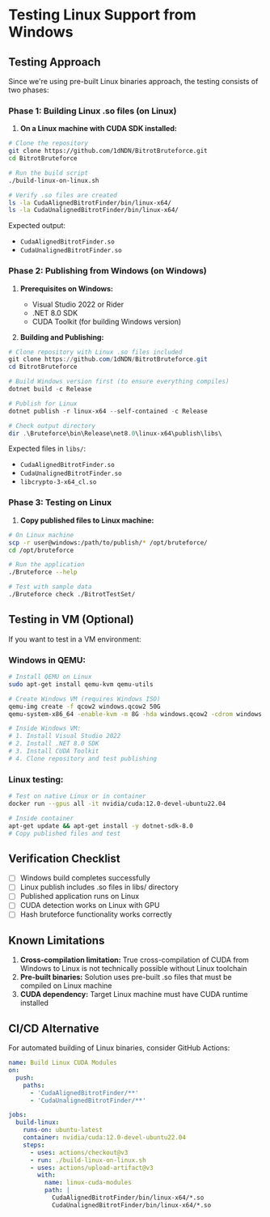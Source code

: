 # Testing Linux Support from Windows

## Testing Approach

Since we're using pre-built Linux binaries approach, the testing consists of two phases:

### Phase 1: Building Linux .so files (on Linux)

1. **On a Linux machine with CUDA SDK installed:**
```bash
# Clone the repository
git clone https://github.com/1dNDN/BitrotBruteforce.git
cd BitrotBruteforce

# Run the build script
./build-linux-on-linux.sh

# Verify .so files are created
ls -la CudaAlignedBitrotFinder/bin/linux-x64/
ls -la CudaUnalignedBitrotFinder/bin/linux-x64/
```

Expected output:
- `CudaAlignedBitrotFinder.so`
- `CudaUnalignedBitrotFinder.so`

### Phase 2: Publishing from Windows (on Windows)

1. **Prerequisites on Windows:**
   - Visual Studio 2022 or Rider
   - .NET 8.0 SDK
   - CUDA Toolkit (for building Windows version)

2. **Building and Publishing:**

```powershell
# Clone repository with Linux .so files included
git clone https://github.com/1dNDN/BitrotBruteforce.git
cd BitrotBruteforce

# Build Windows version first (to ensure everything compiles)
dotnet build -c Release

# Publish for Linux
dotnet publish -r linux-x64 --self-contained -c Release

# Check output directory
dir .\Bruteforce\bin\Release\net8.0\linux-x64\publish\libs\
```

Expected files in `libs/`:
- `CudaAlignedBitrotFinder.so`
- `CudaUnalignedBitrotFinder.so`
- `libcrypto-3-x64_cl.so`

### Phase 3: Testing on Linux

1. **Copy published files to Linux machine:**
```bash
# On Linux machine
scp -r user@windows:/path/to/publish/* /opt/bruteforce/
cd /opt/bruteforce

# Run the application
./Bruteforce --help

# Test with sample data
./Bruteforce check ./BitrotTestSet/
```

## Testing in VM (Optional)

If you want to test in a VM environment:

### Windows in QEMU:
```bash
# Install QEMU on Linux
sudo apt-get install qemu-kvm qemu-utils

# Create Windows VM (requires Windows ISO)
qemu-img create -f qcow2 windows.qcow2 50G
qemu-system-x86_64 -enable-kvm -m 8G -hda windows.qcow2 -cdrom windows.iso

# Inside Windows VM:
# 1. Install Visual Studio 2022
# 2. Install .NET 8.0 SDK
# 3. Install CUDA Toolkit
# 4. Clone repository and test publishing
```

### Linux testing:
```bash
# Test on native Linux or in container
docker run --gpus all -it nvidia/cuda:12.0-devel-ubuntu22.04

# Inside container
apt-get update && apt-get install -y dotnet-sdk-8.0
# Copy published files and test
```

## Verification Checklist

- [ ] Windows build completes successfully
- [ ] Linux publish includes .so files in libs/ directory
- [ ] Published application runs on Linux
- [ ] CUDA detection works on Linux with GPU
- [ ] Hash bruteforce functionality works correctly

## Known Limitations

1. **Cross-compilation limitation:** True cross-compilation of CUDA from Windows to Linux is not technically possible without Linux toolchain
2. **Pre-built binaries:** Solution uses pre-built .so files that must be compiled on Linux machine
3. **CUDA dependency:** Target Linux machine must have CUDA runtime installed

## CI/CD Alternative

For automated building of Linux binaries, consider GitHub Actions:

```yaml
name: Build Linux CUDA Modules
on:
  push:
    paths:
      - 'CudaAlignedBitrotFinder/**'
      - 'CudaUnalignedBitrotFinder/**'

jobs:
  build-linux:
    runs-on: ubuntu-latest
    container: nvidia/cuda:12.0-devel-ubuntu22.04
    steps:
      - uses: actions/checkout@v3
      - run: ./build-linux-on-linux.sh
      - uses: actions/upload-artifact@v3
        with:
          name: linux-cuda-modules
          path: |
            CudaAlignedBitrotFinder/bin/linux-x64/*.so
            CudaUnalignedBitrotFinder/bin/linux-x64/*.so
```